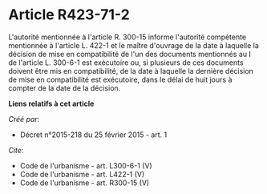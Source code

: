 # Article R423-71-2

L'autorité mentionnée à l'article R. 300-15 informe l'autorité compétente mentionnée à l'article L. 422-1 et le maître
d'ouvrage de la date à laquelle la décision de mise en compatibilité de l'un des documents mentionnés au I de l'article L.
300-6-1 est exécutoire ou, si plusieurs de ces documents doivent être mis en compatibilité, de la date à laquelle la dernière
décision de mise en compatibilité est exécutoire, dans le délai de huit jours à compter de la date de la décision.

**Liens relatifs à cet article**

_Créé par_:

  - Décret n°2015-218 du 25 février 2015 - art. 1

_Cite_:

  - Code de l'urbanisme - art. L300-6-1 (V)
  - Code de l'urbanisme - art. L422-1 (V)
  - Code de l'urbanisme - art. R300-15 (V)
